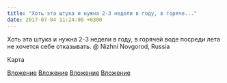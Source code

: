 ```yaml
---
title: "Хоть эта штука и нужна 2-3 недели в году, в горяче..."
date: 2017-07-04 11:24:00 +0300
---
```


Хоть эта штука и нужна 2-3 недели в году, в горячей воде посреди лета не хочется себе отказывать.  @ Nizhni Novgorod, Russia


Карта

[Вложение](https://vk.com/photo41076938_456241173)
[Вложение](https://vk.com/photo41076938_456241174)
[Вложение](https://vk.com/photo41076938_456241175)
[Вложение](https://vk.com/photo41076938_456241176)
